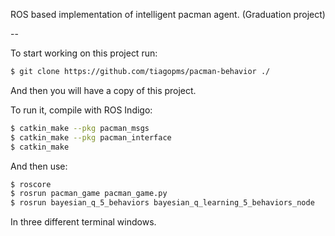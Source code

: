 ROS based implementation of intelligent pacman agent. (Graduation project)

--

To start working on this project run:

```bash
$ git clone https://github.com/tiagopms/pacman-behavior ./
```

And then you will have a copy of this project.

To run it, compile with ROS Indigo:

```bash
$ catkin_make --pkg pacman_msgs
$ catkin_make --pkg pacman_interface
$ catkin_make
```

And then use:

```bash
$ roscore
$ rosrun pacman_game pacman_game.py
$ rosrun bayesian_q_5_behaviors bayesian_q_learning_5_behaviors_node
```

In three different terminal windows.
